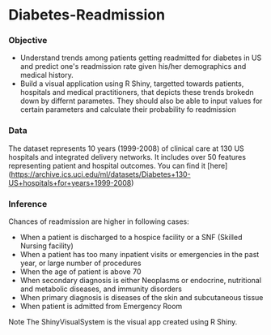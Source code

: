 # Diabetes-Readmission

### Objective
- Understand trends among patients getting readmitted for diabetes in US and predict one's readmission rate given his/her demographics and medical history. 
- Build a visual application using R Shiny, targetted towards patients, hospitals and medical practitioners, that depicts these trends brokedn down by differnt parametes. They should also be able to input values for certain parameters and calculate their probability fo readmission

### Data
The dataset represents 10 years (1999-2008) of clinical care at 130 US hospitals and integrated delivery networks. It includes over 50 features representing patient and hospital outcomes. You can find it [here] (https://archive.ics.uci.edu/ml/datasets/Diabetes+130-US+hospitals+for+years+1999-2008)

### Inference
Chances of readmission are higher in following cases:
- When a patient is discharged to a hospice facility or a SNF (Skilled Nursing facility)
- When a patient has too many inpatient visits or emergencies in the past year, or large number of procedures
- When the age of patient is above 70
- When secondary diagnosis is either Neoplasms or endocrine, nutritional and metabolic diseases, and immunity disorders
- When primary diagnosis is diseases of the skin and subcutaneous tissue
- When patient is admitted from Emergency Room

Note
The ShinyVisualSystem is the visual app created using R Shiny.
